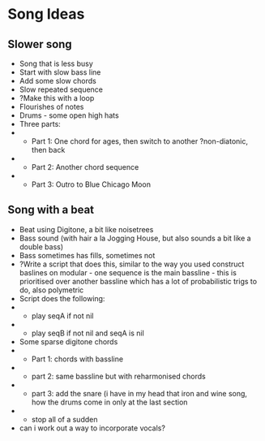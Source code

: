 # Song Ideas

## Slower song
- Song that is less busy
- Start with slow bass line
- Add some slow chords
- Slow repeated sequence
- ?Make this with a loop
- Flourishes of notes
- Drums - some open high hats
- Three parts:
- - Part 1: One chord for ages, then switch to another ?non-diatonic, then back
- - Part 2: Another chord sequence
- - Part 3: Outro to Blue Chicago Moon

## Song with a beat
- Beat using Digitone, a bit like noisetrees
- Bass sound (with hair a la Jogging House, but also sounds a bit like a double bass)
- Bass sometimes has fills, sometimes not
- ?Write a script that does this, similar to the way you used construct baslines on modular - one sequence is the main bassline - this is prioritised over another bassline which has a lot of probabilistic trigs to do, also polymetric
- Script does the following:
- - play seqA if not nil
- - play seqB if not nil and seqA is nil
- Some sparse digitone chords
- - Part 1: chords with bassline
- - part 2: same bassline but with reharmonised chords
- - part 3: add the snare (i have in my head that iron and wine song, how the drums come in only at the last section
- - stop all of a sudden
- can i work out a way to incorporate vocals?
